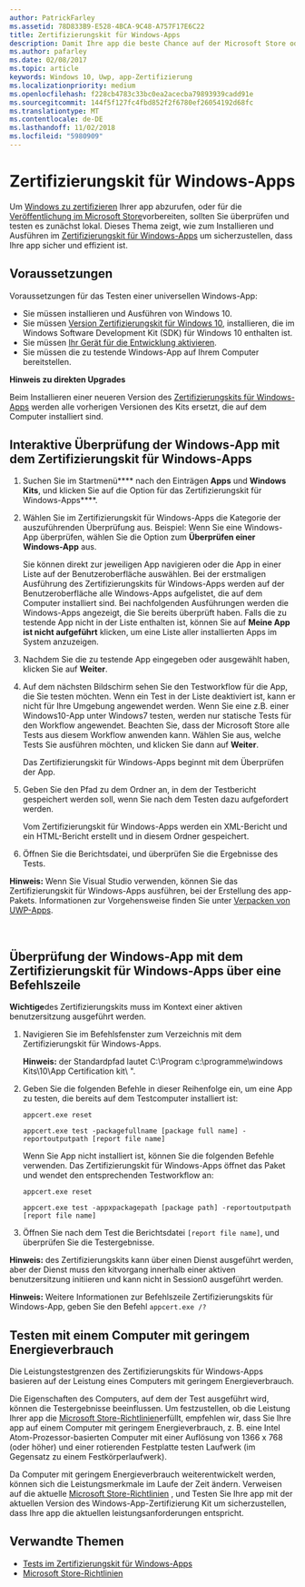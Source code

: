```yaml
---
author: PatrickFarley
ms.assetid: 78D833B9-E528-4BCA-9C48-A757F17E6C22
title: Zertifizierungskit für Windows-Apps
description: Damit Ihre app die beste Chance auf der Microsoft Store oder Chancen Windows-Zertifizierung veröffentlicht wird, überprüfen Sie und Testen sie lokal, bevor Sie sie zur Zertifizierung übermitteln. In diesem Thema wird erläutert, wie Sie das Zertifizierungskit für Windows-Apps installieren und ausführen.
ms.author: pafarley
ms.date: 02/08/2017
ms.topic: article
keywords: Windows 10, Uwp, app-Zertifizierung
ms.localizationpriority: medium
ms.openlocfilehash: f228cb4783c33bc0ea2acecba79893939cadd91e
ms.sourcegitcommit: 144f5f127fc4fbd852f2f6780ef26054192d68fc
ms.translationtype: MT
ms.contentlocale: de-DE
ms.lasthandoff: 11/02/2018
ms.locfileid: "5980909"
---
```

# <a name="windows-app-certification-kit"></a>Zertifizierungskit für Windows-Apps



Um [Windows zu zertifizieren](https://msdn.microsoft.com/windows/desktop/jj134964.aspx) Ihrer app abzurufen, oder für die [Veröffentlichung im Microsoft Store](https://msdn.microsoft.com/library/windows/apps/Hh694062)vorbereiten, sollten Sie überprüfen und testen es zunächst lokal. Dieses Thema zeigt, wie zum Installieren und Ausführen im [Zertifizierungskit für Windows-Apps](http://go.microsoft.com/fwlink/p/?LinkID=309666) um sicherzustellen, dass Ihre app sicher und effizient ist.

## <a name="prerequisites"></a>Voraussetzungen

Voraussetzungen für das Testen einer universellen Windows-App:

-   Sie müssen installieren und Ausführen von Windows 10.
-   Sie müssen [Version Zertifizierungskit für Windows 10]( http://go.microsoft.com/fwlink/p/?LinkID=309666), installieren, die im Windows Software Development Kit (SDK) für Windows 10 enthalten ist.
-   Sie müssen [Ihr Gerät für die Entwicklung aktivieren](https://docs.microsoft.com/windows/uwp/get-started/enable-your-device-for-development).
-   Sie müssen die zu testende Windows-App auf Ihrem Computer bereitstellen.

**Hinweis zu direkten Upgrades**

Beim Installieren einer neueren Version des [Zertifizierungskits für Windows-Apps]( http://go.microsoft.com/fwlink/p/?LinkID=309666) werden alle vorherigen Versionen des Kits ersetzt, die auf dem Computer installiert sind.

## <a name="validate-your-windows-app-using-the-windows-app-certification-kit-interactively"></a>Interaktive Überprüfung der Windows-App mit dem Zertifizierungskit für Windows-Apps

1.  Suchen Sie im Startmenü**** nach den Einträgen **Apps** und **Windows Kits**, und klicken Sie auf die Option für das Zertifizierungskit für Windows-Apps****.

2.  Wählen Sie im Zertifizierungskit für Windows-Apps die Kategorie der auszuführenden Überprüfung aus. Beispiel: Wenn Sie eine Windows-App überprüfen, wählen Sie die Option zum **Überprüfen einer Windows-App** aus.

    Sie können direkt zur jeweiligen App navigieren oder die App in einer Liste auf der Benutzeroberfläche auswählen. Bei der erstmaligen Ausführung des Zertifizierungskits für Windows-Apps werden auf der Benutzeroberfläche alle Windows-Apps aufgelistet, die auf dem Computer installiert sind. Bei nachfolgenden Ausführungen werden die Windows-Apps angezeigt, die Sie bereits überprüft haben. Falls die zu testende App nicht in der Liste enthalten ist, können Sie auf **Meine App ist nicht aufgeführt** klicken, um eine Liste aller installierten Apps im System anzuzeigen.

3.  Nachdem Sie die zu testende App eingegeben oder ausgewählt haben, klicken Sie auf **Weiter**.

4.  Auf dem nächsten Bildschirm sehen Sie den Testworkflow für die App, die Sie testen möchten. Wenn ein Test in der Liste deaktiviert ist, kann er nicht für Ihre Umgebung angewendet werden. Wenn Sie eine z.B. einer Windows10-App unter Windows7 testen, werden nur statische Tests für den Workflow angewendet. Beachten Sie, dass der Microsoft Store alle Tests aus diesem Workflow anwenden kann. Wählen Sie aus, welche Tests Sie ausführen möchten, und klicken Sie dann auf **Weiter**.

    Das Zertifizierungskit für Windows-Apps beginnt mit dem Überprüfen der App.

5.  Geben Sie den Pfad zu dem Ordner an, in dem der Testbericht gespeichert werden soll, wenn Sie nach dem Testen dazu aufgefordert werden.

    Vom Zertifizierungskit für Windows-Apps werden ein XML-Bericht und ein HTML-Bericht erstellt und in diesem Ordner gespeichert.

6.  Öffnen Sie die Berichtsdatei, und überprüfen Sie die Ergebnisse des Tests.

**Hinweis:** Wenn Sie Visual Studio verwenden, können Sie das Zertifizierungskit für Windows-Apps ausführen, bei der Erstellung des app-Pakets. Informationen zur Vorgehensweise finden Sie unter [Verpacken von UWP-Apps](https://msdn.microsoft.com/library/windows/apps/Mt627715).

 

## <a name="validate-your-windows-app-using-the-windows-app-certification-kit-from-a-command-line"></a>Überprüfung der Windows-App mit dem Zertifizierungskit für Windows-Apps über eine Befehlszeile

**Wichtige**des Zertifizierungskits muss im Kontext einer aktiven benutzersitzung ausgeführt werden.

1.  Navigieren Sie im Befehlsfenster zum Verzeichnis mit dem Zertifizierungskit für Windows-Apps.

    **Hinweis:**  der Standardpfad lautet C:\\Program c:\\programme\\windows Kits\\10\\App Certification kit\\ ".

2.  Geben Sie die folgenden Befehle in dieser Reihenfolge ein, um eine App zu testen, die bereits auf dem Testcomputer installiert ist:

    `appcert.exe reset`

    `appcert.exe test -packagefullname [package full name] -reportoutputpath [report file name]`

    Wenn Sie App nicht installiert ist, können Sie die folgenden Befehle verwenden. Das Zertifizierungskit für Windows-Apps öffnet das Paket und wendet den entsprechenden Testworkflow an:

    `appcert.exe reset`

    `appcert.exe test -appxpackagepath [package path] -reportoutputpath [report file name]`

3.  Öffnen Sie nach dem Test die Berichtsdatei `[report file name]`, und überprüfen Sie die Testergebnisse.

**Hinweis:** des Zertifizierungskits kann über einen Dienst ausgeführt werden, aber der Dienst muss den kitvorgang innerhalb einer aktiven benutzersitzung initiieren und kann nicht in Session0 ausgeführt werden.

**Hinweis:**  Weitere Informationen zur Befehlszeile Zertifizierungskits für Windows-App, geben Sie den Befehl `appcert.exe /?`

## <a name="testing-with-a-low-power-computer"></a>Testen mit einem Computer mit geringem Energieverbrauch

Die Leistungstestgrenzen des Zertifizierungskits für Windows-Apps basieren auf der Leistung eines Computers mit geringem Energieverbrauch.

Die Eigenschaften des Computers, auf dem der Test ausgeführt wird, können die Testergebnisse beeinflussen. Um festzustellen, ob die Leistung Ihrer app die [Microsoft Store-Richtlinien](https://msdn.microsoft.com/library/windows/apps/Dn764944)erfüllt, empfehlen wir, dass Sie Ihre app auf einem Computer mit geringem Energieverbrauch, z. B. eine Intel Atom-Prozessor-basierten Computer mit einer Auflösung von 1366 x 768 (oder höher) und einer rotierenden Festplatte testen Laufwerk (im Gegensatz zu einem Festkörperlaufwerk).

Da Computer mit geringem Energieverbrauch weiterentwickelt werden, können sich die Leistungsmerkmale im Laufe der Zeit ändern. Verweisen auf die aktuelle [Microsoft Store-Richtlinien](https://msdn.microsoft.com/library/windows/apps/Dn764944) , und Testen Sie Ihre app mit der aktuellen Version des Windows-App-Zertifizierung Kit um sicherzustellen, dass Ihre app die aktuellen leistungsanforderungen entspricht.

## <a name="related-topics"></a>Verwandte Themen

* [Tests im Zertifizierungskit für Windows-Apps](windows-app-certification-kit-tests.md)
* [Microsoft Store-Richtlinien](https://msdn.microsoft.com/library/windows/apps/Dn764944)
 

 




